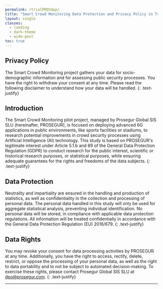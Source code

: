 ```yaml
---
permalink: /trialPROSdpp/
title: "Smart Crowd Monitoring Data Protection and Privacy Policy in Trial"
layout: single
classes:
  - landing
  - dark-theme
  - wide-post
toc: true
---
```


## Privacy Policy

The Smart Crowd Monitoring project gathers your data for socio-demographic information and for assessing public security processes. You have the right to withdraw your consent at any time. Please read the following disclaimer to understand how your data will be handled.
{: .text-justify}

## Introduction

The Smart Crowd Monitoring pilot project, managed by Prosegur Global SIS SLU (hereinafter, PROSEGUR), is focused on deploying advanced 6G applications in public environments, like sports facilities or stadiums, to research potential improvements in crowd security processes using Artificial Intelligence (AI) technology. This study is based on PROSEGUR's legitimate interest under Article 5.1.b and 89 of the General Data Protection Regulation (GDPR) to conduct research for the public interest, scientific or historical research purposes, or statistical purposes, while ensuring adequate guarantees for the rights and freedoms of the data subjects.
{: .text-justify}

## Data Protection

Neutrality and impartiality are ensured in the handling and production of statistics, as well as confidentiality in the collection and processing of personal data. The personal data handled in this study will only be used for aggregate statistical analysis, preventing individual identification. No personal data will be stored, in compliance with applicable data protection regulations. All information will be treated confidentially in accordance with the General Data Protection Regulation (EU) 2016/679.
{: .text-justify}

## Data Rights

You may revoke your consent for data processing activities by PROSEGUR at any time. Additionally, you have the right to access, rectify, delete, restrict, or oppose the processing of your personal data, as well as the right to data portability and to not be subject to automated decision-making. To exercise these rights, please contact Prosegur Global SIS SLU at dpo@prosegur.com.
{: .text-justify}

---
